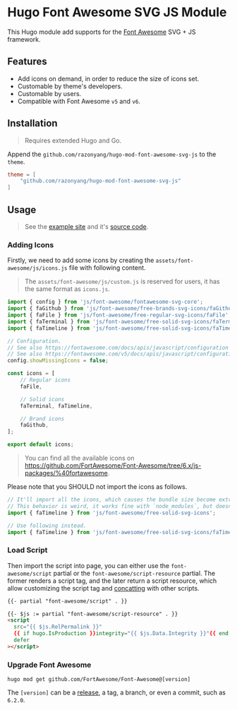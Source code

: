 # Hugo Font Awesome SVG JS Module

This Hugo module add supports for the [Font Awesome](https://fontawesome.com/) SVG + JS framework.

## Features

- Add icons on demand, in order to reduce the size of icons set.
- Customable by theme's developers.
- Customable by users.
- Compatible with Font Awesome `v5` and `v6`.

## Installation

> Requires extended Hugo and Go.

Append the `github.com/razonyang/hugo-mod-font-awesome-svg-js` to the `theme`.

```toml
theme = [
    "github.com/razonyang/hugo-mod-font-awesome-svg-js"
]
```

## Usage

> See the [example site](https://projects.razonyang.com/hugo-mod-font-awesome-svg-js) and it's [source code](exampleSite).

### Adding Icons

Firstly, we need to add some icons by creating the `assets/font-awesome/js/icons.js` file with following content.

> The `assets/font-awesome/js/custom.js` is reserved for users, it has the same format as `icons.js`.

```js
import { config } from 'js/font-awesome/fontawesome-svg-core';
import { faGithub } from 'js/font-awesome/free-brands-svg-icons/faGithub';
import { faFile } from 'js/font-awesome/free-regular-svg-icons/faFile';
import { faTerminal } from 'js/font-awesome/free-solid-svg-icons/faTerminal';
import { faTimeline } from 'js/font-awesome/free-solid-svg-icons/faTimeline';

// Configuration.
// See also https://fontawesome.com/docs/apis/javascript/configuration for v6.
// See also https://fontawesome.com/v5/docs/apis/javascript/configuration for v5.
config.showMissingIcons = false;

const icons = [
    // Regular icons
    faFile,

    // Solid icons
    faTerminal, faTimeline, 

    // Brand icons
    faGithub,
];

export default icons;
```

> You can find all the available icons on https://github.com/FortAwesome/Font-Awesome/tree/6.x/js-packages/%40fortawesome.

Please note that you SHOULD not import the icons as follows.

```js
// It'll import all the icons, which causes the bundle size become extreme large, even you've specified the icon.
// This behavior is weird, it works fine with `node_modules`, but doesn't work with Hugo module.
import { faTimeline } from 'js/font-awesome/free-solid-svg-icons';

// Use following instead.
import { faTimeline } from 'js/font-awesome/free-solid-svg-icons/faTimeline';
```

### Load Script

Then import the script into page, you can either use the `font-awesome/script` partial or the `font-awesome/script-resource` partial.
The former renders a script tag, and the later return a script resource, which allow customizing the script tag and [concatting](https://gohugo.io/hugo-pipes/bundling/) with other scripts.

```html
{{- partial "font-awesome/script" . }}
``` 

```html
{{- $js := partial "font-awesome/script-resource" . }}
<script
  src="{{ $js.RelPermalink }}"
  {{ if hugo.IsProduction }}integrity="{{ $js.Data.Integrity }}"{{ end }}
  defer
></script>
```

### Upgrade Font Awesome

```
hugo mod get github.com/FortAwesome/Font-Awesome@[version]
```

The `[version]` can be a [release](https://github.com/FortAwesome/Font-Awesome/releases), a tag, a branch, or even a commit, such as `6.2.0`.
